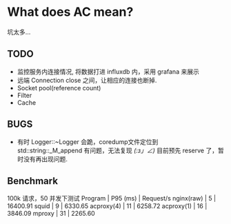 What does AC mean?
==================

坑太多...

TODO
------------------
* 监控服务内连接情况, 将数据打进 influxdb 内，采用 grafana 来展示
* 远端 Connection close 之间，让相应的连接也断掉.
* Socket pool(reference count)
* Filter
* Cache

BUGS
------------------
* 有时 Logger::~Logger 会跪，coredump文件定位到 std::string::_M_append 有问题，无法复现 _(:з」∠)_  目前预先 reserve 了，暂时没有再出现问题.


Benchmark
------------------
100k 请求，50 并发下测试
Program    | P95 (ms) | Request/s
nginx(raw) |    5     | 16400.91
squid      |    9     | 6330.65
acproxy(4) |   11     | 6258.72
acproxy(1) |   16     | 3846.09
mproxy     |   31     | 2265.60
